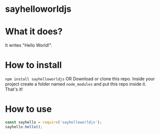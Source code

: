 # sayhelloworldjs
# What it does?
It writes "Hello World!".

# How to install
```npm install sayhelloworldjs```
OR
Download or clone this repo. Inside your project create a folder named ```node_modules``` and put this repo inside it. That's it!

# How to use
```javascript
const sayhello = require('sayhelloworldjs');
sayhello.hello();
```
